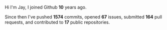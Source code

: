 Hi I'm Jay, I joined Github **10** years ago.

Since then I've pushed **1574** commits, opened **67** issues, submitted **164** pull requests, and contributed to **17** public repositories.
